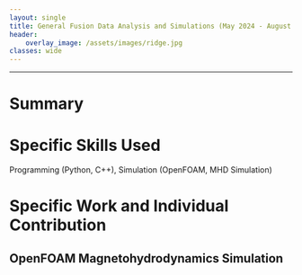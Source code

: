 ```yaml
---
layout: single
title: General Fusion Data Analysis and Simulations (May 2024 - August 2025)
header:
    overlay_image: /assets/images/ridge.jpg
classes: wide
---
```


--------------------------------

# Summary

# Specific Skills Used

Programming (Python, C++), Simulation (OpenFOAM, MHD Simulation)

# Specific Work and Individual Contribution



## 



## OpenFOAM Magnetohydrodynamics Simulation

## 